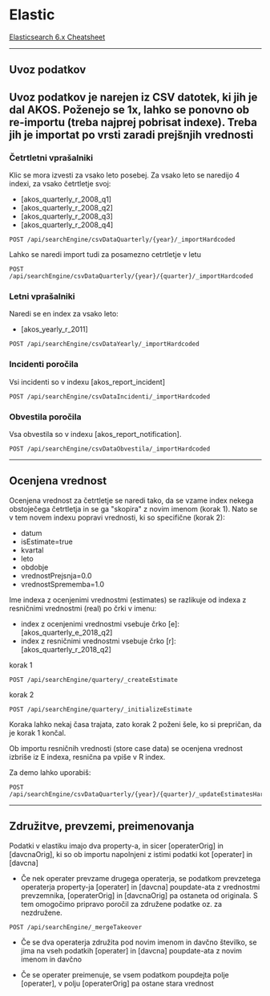 # Elastic

[Elasticsearch 6.x Cheatsheet](https://elasticsearch-cheatsheet.jolicode.com/)

---

## Uvoz podatkov
Uvoz podatkov je narejen iz CSV datotek, ki jih je dal AKOS.
Poženejo se 1x, lahko se ponovno ob re-importu (treba najprej pobrisat indexe).
Treba jih je importat po vrsti zaradi prejšnjih vrednosti
---

### Četrtletni vprašalniki

Klic se mora izvesti za vsako leto posebej. Za vsako leto se naredijo 4 indexi, za vsako četrtletje svoj:
* [akos_quarterly_r_2008_q1]
* [akos_quarterly_r_2008_q2]
* [akos_quarterly_r_2008_q3]
* [akos_quarterly_r_2008_q4]

```
POST /api/searchEngine/csvDataQuarterly/{year}/_importHardcoded
```

Lahko se naredi import tudi za posamezno cetrtletje v letu
```
POST /api/searchEngine/csvDataQuarterly/{year}/{quarter}/_importHardcoded
```

### Letni vprašalniki
Naredi se en index za vsako leto:
* [akos_yearly_r_2011]

```
POST /api/searchEngine/csvDataYearly/_importHardcoded
```

### Incidenti poročila
Vsi incidenti so v indexu [akos_report_incident]

```
POST /api/searchEngine/csvDataIncidenti/_importHardcoded
```

### Obvestila poročila
Vsa obvestila so v indexu [akos_report_notification].

```
POST /api/searchEngine/csvDataObvestila/_importHardcoded
```

---

## Ocenjena vrednost


Ocenjena vrednost za četrtletje se naredi tako, da se vzame index nekega obstoječega četrtletja in se ga "skopira"
z novim imenom (korak 1).
Nato se v tem novem indexu popravi vrednosti, ki so specifične (korak 2):
  * datum
  * isEstimate=true
  * kvartal
  * leto
  * obdobje
  * vrednostPrejsnja=0.0
  * vrednostSprememba=1.0


  Ime indexa z ocenjenimi vrednostmi (estimates) se razlikuje od indexa z resničnimi vrednostmi (real) po črki v imenu:
  * index z ocenjenimi vrednostmi vsebuje črko [e]: [akos_quarterly_e_2018_q2]
  * index z resničnimi vrednostmi vsebuje črko [r]: [akos_quarterly_r_2018_q2]

korak 1
```
POST /api/searchEngine/quartery/_createEstimate
```

korak 2
```
POST /api/searchEngine/quartery/_initializeEstimate
```

Koraka lahko nekaj časa trajata, zato korak 2 poženi šele, ko si prepričan, da je korak 1 končal.

Ob importu resničnih vrednosti (store case data) se ocenjena vrednost izbriše iz E indexa, resnična pa vpiše v R index.

Za demo lahko uporabiš:

```
POST /api/searchEngine/csvDataQuarterly/{year}/{quarter}/_updateEstimatesHardcoded
```

---

## Združitve, prevzemi, preimenovanja

Podatki v elastiku imajo dva property-a, in sicer [operaterOrig] in [davcnaOrig], ki so ob importu napolnjeni z istimi podatki kot [operater] in [davcna]
  * Če nek operater prevzame drugega operaterja, se podatkom prevzetega operaterja property-ja [operater] in [davcna] poupdate-ata z vrednostmi prevzemnika, [operaterOrig] in [davcnaOrig] pa ostaneta od originala.
  S tem omogočimo pripravo poročil za združene podatke oz. za nezdružene.

  ```
POST /api/searchEngine/_mergeTakeover
  ```

  * Če se dva operaterja združita pod novim imenom in davčno številko, se jima na vseh podatkih  [operater] in [davcna] poupdate-ata z novim imenom in davčno


  * Če se operater preimenuje, se vsem podatkom poupdejta polje [operater], v polju [operaterOrig] pa ostane stara vrednost
